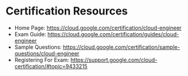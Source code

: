 # Certification Resources
- Home Page: https://cloud.google.com/certification/cloud-engineer
- Exam Guide: https://cloud.google.com/certification/guides/cloud-engineer 
- Sample Questions: https://cloud.google.com/certification/sample-questions/cloud-engineer
- Registering For Exam: https://support.google.com/cloud-certification/#topic=9433215
